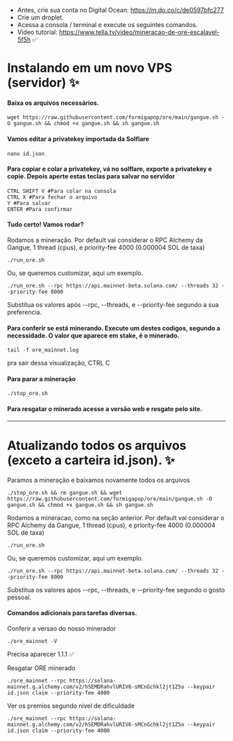 - Antes, crie sua conta no Digital Ocean: https://m.do.co/c/de0597bfc277
- Crie um droplet.
- Acessa a consola / terminal e execute os seguintes comandos.
- Video tutorial: https://www.tella.tv/video/mineracao-de-ore-escalavel-5f5h ✅

# Instalando em um novo VPS (servidor)  ✨

#### Baixa os arquivos necessários.
```
wget https://raw.githubusercontent.com/formigapop/ore/main/gangue.sh -O gangue.sh && chmod +x gangue.sh && sh gangue.sh
```

#### Vamos editar a privatekey importada da Solflare
```
nano id.json
```

#### Para copiar e colar a privatekey,  vá no solflare, exporte a privatekey e copie. Depois aperte estas teclas para salvar no servidor
```
CTRL SHIFT V #Para colar na consola
CTRL X #Para fechar o arquivo
Y #Para salvar
ENTER #Para confirmar
```

#### Tudo certo! Vamos rodar?
Rodamos a mineração. Por default vai considerar o RPC Alchemy da Gangue, 1 thread (cpus), e priority-fee 4000 (0.000004 SOL de taxa)
```
./run_ore.sh
```

Ou, se queremos customizar, aqui um exemplo.
```
./run_ore.sh --rpc https://api.mainnet-beta.solana.com/ --threads 32 --priority-fee 8000
```
Substitua os valores após --rpc, --threads, e --priority-fee segundo a sua preferencia.


#### Para conferir se está minerando. Execute um destes codigos, segundo a necessidade. O valor que aparece em stake, é o minerado.
```
tail -f ore_mainnet.log
```
pra sair dessa visualização, CTRL C

#### Para parar a mineração
```
./stop_ore.sh
```

#### Para resgatar o minerado acesse a versão web e resgate pelo site.

---

# Atualizando todos os arquivos (exceto a carteira id.json). ✨

Paramos a mineração e baixamos novamente todos os arquivos
```
./stop_ore.sh && rm gangue.sh && wget https://raw.githubusercontent.com/formigapop/ore/main/gangue.sh -O gangue.sh && chmod +x gangue.sh && sh gangue.sh

```

Rodamos a mineracao, como na seção anterior. Por default vai considerar o RPC Alchemy da Gangue, 1 thread (cpus), e priority-fee 4000 (0.000004 SOL de taxa)
```
./run_ore.sh
```

Ou, se queremos customizar, aqui um exemplo.
```
./run_ore.sh --rpc https://api.mainnet-beta.solana.com/ --threads 32 --priority-fee 8000
```
Substitua os valores apos --rpc, --threads, e --priority-fee segundo o gosto pessoal.


#### Comandos adicionais para tarefas diversas.

Conferir a versao do nosso minerador
```
./ore_mainnet -V
```
Precisa aparecer 1.1.1 ✅

Resgatar ORE minerado
```
./ore_mainnet --rpc https://solana-mainnet.g.alchemy.com/v2/hSEMDRahvlURIV6-sMCnGchkl2jt1Z5o --keypair id.json claim --priority-fee 4000
```

Ver os premios segundo nivel de dificuldade
```
./ore_mainnet --rpc https://solana-mainnet.g.alchemy.com/v2/hSEMDRahvlURIV6-sMCnGchkl2jt1Z5o --keypair id.json claim --priority-fee 4000
```

